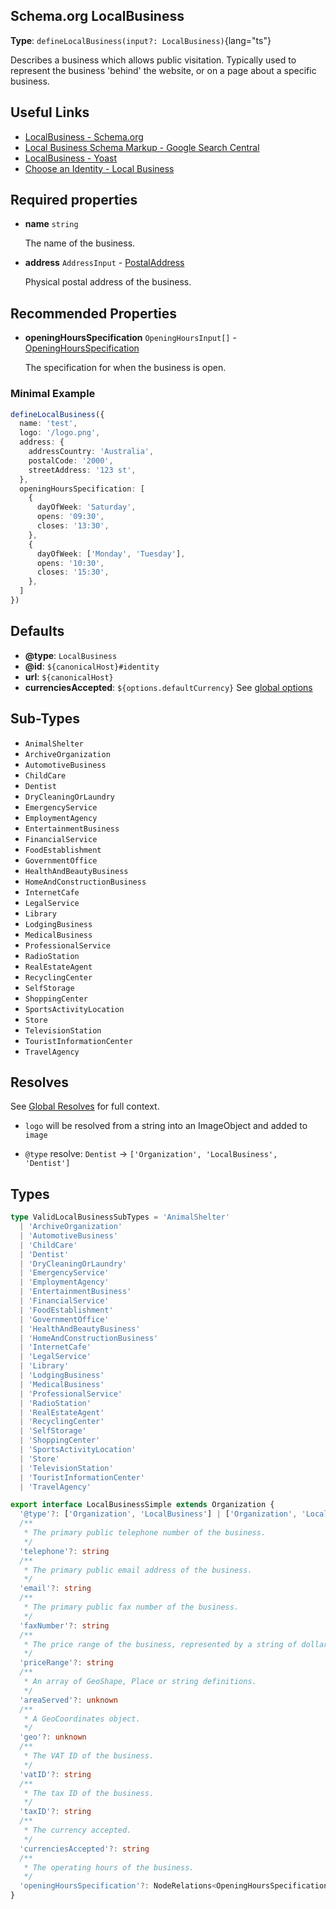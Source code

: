## Schema.org LocalBusiness

**Type**: `defineLocalBusiness(input?: LocalBusiness)`{lang="ts"}

  Describes a business which allows public visitation. Typically used to represent the business 'behind' the website, or on a page about a specific business.

## Useful Links

- [LocalBusiness - Schema.org](https://schema.org/LocalBusiness)
- [Local Business Schema Markup - Google Search Central](https://developers.google.com/search/docs/advanced/structured-data/local-business)
- [LocalBusiness - Yoast](https://developer.yoast.com/features/schema/pieces/localBusiness)
- [Choose an Identity - Local Business](/schema-org/recipes/identity#local-business)

## Required properties

- **name** `string`

  The name of the business.

- **address** `AddressInput` - [PostalAddress](https://schema.org/PostalAddress)

  Physical postal address of the business.

## Recommended Properties

- **openingHoursSpecification**  `OpeningHoursInput[]` - [OpeningHoursSpecification](https://schema.org/OpeningHoursSpecification)

  The specification for when the business is open.

### Minimal Example

```ts
defineLocalBusiness({
  name: 'test',
  logo: '/logo.png',
  address: {
    addressCountry: 'Australia',
    postalCode: '2000',
    streetAddress: '123 st',
  },
  openingHoursSpecification: [
    {
      dayOfWeek: 'Saturday',
      opens: '09:30',
      closes: '13:30',
    },
    {
      dayOfWeek: ['Monday', 'Tuesday'],
      opens: '10:30',
      closes: '15:30',
    },
  ]
})
```

## Defaults

- **@type**: `LocalBusiness`
- **@id**: `${canonicalHost}#identity`
- **url**: `${canonicalHost}`
- **currenciesAccepted**: `${options.defaultCurrency}` See [global options](/schema-org/getting-started/params)

## Sub-Types

- `AnimalShelter`
- `ArchiveOrganization`
- `AutomotiveBusiness`
- `ChildCare`
- `Dentist`
- `DryCleaningOrLaundry`
- `EmergencyService`
- `EmploymentAgency`
- `EntertainmentBusiness`
- `FinancialService`
- `FoodEstablishment`
- `GovernmentOffice`
- `HealthAndBeautyBusiness`
- `HomeAndConstructionBusiness`
- `InternetCafe`
- `LegalService`
- `Library`
- `LodgingBusiness`
- `MedicalBusiness`
- `ProfessionalService`
- `RadioStation`
- `RealEstateAgent`
- `RecyclingCenter`
- `SelfStorage`
- `ShoppingCenter`
- `SportsActivityLocation`
- `Store`
- `TelevisionStation`
- `TouristInformationCenter`
- `TravelAgency`

## Resolves

See [Global Resolves](/docs/schema-org/guides/get-started/overview#site-page-level-config) for full context.

- `logo` will be resolved from a string into an ImageObject and added to `image`

- `@type` resolve: `Dentist` -> `['Organization', 'LocalBusiness', 'Dentist']`

## Types

```ts
type ValidLocalBusinessSubTypes = 'AnimalShelter'
  | 'ArchiveOrganization'
  | 'AutomotiveBusiness'
  | 'ChildCare'
  | 'Dentist'
  | 'DryCleaningOrLaundry'
  | 'EmergencyService'
  | 'EmploymentAgency'
  | 'EntertainmentBusiness'
  | 'FinancialService'
  | 'FoodEstablishment'
  | 'GovernmentOffice'
  | 'HealthAndBeautyBusiness'
  | 'HomeAndConstructionBusiness'
  | 'InternetCafe'
  | 'LegalService'
  | 'Library'
  | 'LodgingBusiness'
  | 'MedicalBusiness'
  | 'ProfessionalService'
  | 'RadioStation'
  | 'RealEstateAgent'
  | 'RecyclingCenter'
  | 'SelfStorage'
  | 'ShoppingCenter'
  | 'SportsActivityLocation'
  | 'Store'
  | 'TelevisionStation'
  | 'TouristInformationCenter'
  | 'TravelAgency'

export interface LocalBusinessSimple extends Organization {
  '@type'?: ['Organization', 'LocalBusiness'] | ['Organization', 'LocalBusiness', ValidLocalBusinessSubTypes] | ValidLocalBusinessSubTypes
  /**
   * The primary public telephone number of the business.
   */
  'telephone'?: string
  /**
   * The primary public email address of the business.
   */
  'email'?: string
  /**
   * The primary public fax number of the business.
   */
  'faxNumber'?: string
  /**
   * The price range of the business, represented by a string of dollar symbols (e.g., $, $$, or $$$ ).
   */
  'priceRange'?: string
  /**
   * An array of GeoShape, Place or string definitions.
   */
  'areaServed'?: unknown
  /**
   * A GeoCoordinates object.
   */
  'geo'?: unknown
  /**
   * The VAT ID of the business.
   */
  'vatID'?: string
  /**
   * The tax ID of the business.
   */
  'taxID'?: string
  /**
   * The currency accepted.
   */
  'currenciesAccepted'?: string
  /**
   * The operating hours of the business.
   */
  'openingHoursSpecification'?: NodeRelations<OpeningHoursSpecification>
}
```
